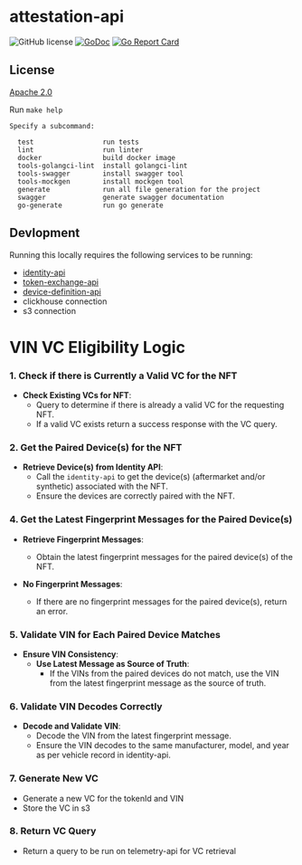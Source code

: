 # attestation-api

![GitHub license](https://img.shields.io/badge/license-Apache%202.0-blue.svg)
[![GoDoc](https://godoc.org/github.com/DIMO-Network/attestation-api?status.svg)](https://godoc.org/github.com/DIMO-Network/attestation-api)
[![Go Report Card](https://goreportcard.com/badge/github.com/DIMO-Network/attestation-api)](https://goreportcard.com/report/github.com/DIMO-Network/attestation-api)

## License

[Apache 2.0](LICENSE)

Run `make help`

```shell
Specify a subcommand:

  test                 run tests
  lint                 run linter
  docker               build docker image
  tools-golangci-lint  install golangci-lint
  tools-swagger        install swagger tool
  tools-mockgen        install mockgen tool
  generate             run all file generation for the project
  swagger              generate swagger documentation
  go-generate          run go generate
```

## Devlopment

Running this locally requires the following services to be running:

- [identity-api](https://github.com/DIMO-Network/identity-api/)
- [token-exchange-api](https://github.com/DIMO-Network/token-exchange-api)
- [device-definition-api](https://github.com/DIMO-Network/device-definitions-api)
- clickhouse connection
- s3 connection

# VIN VC Eligibility Logic

### 1. Check if there is Currently a Valid VC for the NFT

- **Check Existing VCs for NFT**:
  - Query to determine if there is already a valid VC for the requesting NFT.
  - If a valid VC exists return a success response with the VC query.

### 2. Get the Paired Device(s) for the NFT

- **Retrieve Device(s) from Identity API**:
  - Call the `identity-api` to get the device(s) (aftermarket and/or synthetic) associated with the NFT.
  - Ensure the devices are correctly paired with the NFT.

### 4. Get the Latest Fingerprint Messages for the Paired Device(s)

- **Retrieve Fingerprint Messages**:

  - Obtain the latest fingerprint messages for the paired device(s) of the NFT.

- **No Fingerprint Messages**:
  - If there are no fingerprint messages for the paired device(s), return an error.

### 5. Validate VIN for Each Paired Device Matches

- **Ensure VIN Consistency**:
  - **Use Latest Message as Source of Truth**:
    - If the VINs from the paired devices do not match, use the VIN from the latest fingerprint message as the source of truth.

### 6. Validate VIN Decodes Correctly

- **Decode and Validate VIN**:
  - Decode the VIN from the latest fingerprint message.
  - Ensure the VIN decodes to the same manufacturer, model, and year as per vehicle record in identity-api.

### 7. Generate New VC

- Generate a new VC for the tokenId and VIN
- Store the VC in s3

### 8. Return VC Query

- Return a query to be run on telemetry-api for VC retrieval
